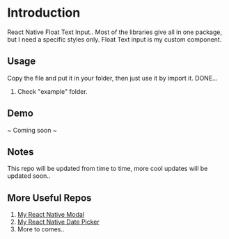 # Introduction

React Native Float Text Input.. Most of the libraries give all in one package, but I need a specific styles only. Float Text input is my custom component.

## Usage

Copy the file and put it in your folder, then just use it by import it. DONE...

1. Check "example" folder.

## Demo

~ Coming soon ~

## Notes

This repo will be updated from time to time, more cool updates will be updated soon..

## More Useful Repos

1. [My React Native Modal](https://github.com/burhan3759/react-native-my-modal)
2. [My React Native Date Picker](https://github.com/burhan3759/react-native-my-date-picker)
3. More to comes..
